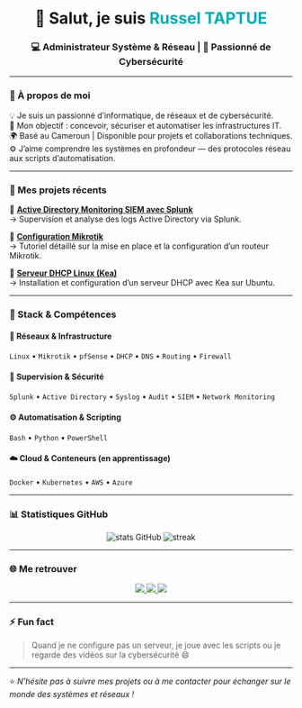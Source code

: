 <!-- 👋 README de profil GitHub - Russel TAPTUE -->

<h1 align="center">👋 Salut, je suis <span style="color:#00ADB5">Russel TAPTUE</span></h1>
<h3 align="center">💻 Administrateur Système & Réseau | 🔐 Passionné de Cybersécurité</h3>

---

### 🧠 À propos de moi
💡 Je suis un passionné d’informatique, de réseaux et de cybersécurité.  
🎯 Mon objectif : concevoir, sécuriser et automatiser les infrastructures IT.  
🌍 Basé au Cameroun | Disponible pour projets et collaborations techniques.  
⚙️ J’aime comprendre les systèmes en profondeur — des protocoles réseau aux scripts d’automatisation.  

---

### 🚀 Mes projets récents

🔹 [**Active Directory Monitoring SIEM avec Splunk**](https://github.com/russel-taptue/Active-Directory-Monitoring-SIEM-avec-Splunk)  
→ Supervision et analyse des logs Active Directory via Splunk.

🔹 [**Configuration Mikrotik**](https://github.com/russel-taptue/Configuration-Mikrotik)  
→ Tutoriel détaillé sur la mise en place et la configuration d’un routeur Mikrotik.

🔹 [**Serveur DHCP Linux (Kea)**](https://github.com/russel-taptue/Configuration-serveur-DHCP-sur-linux-avec-kea-dhcp4-server)  
→ Installation et configuration d’un serveur DHCP avec Kea sur Ubuntu.

---

### 🧰 Stack & Compétences

#### 🔧 Réseaux & Infrastructure
`Linux` • `Mikrotik` • `pfSense` • `DHCP` • `DNS` • `Routing` • `Firewall`

#### 🧠 Supervision & Sécurité
`Splunk` • `Active Directory` • `Syslog` • `Audit` • `SIEM` • `Network Monitoring`

#### ⚙️ Automatisation & Scripting
`Bash` • `Python` • `PowerShell`

#### ☁️ Cloud & Conteneurs (en apprentissage)
`Docker` • `Kubernetes` • `AWS` • `Azure`

---

### 📊 Statistiques GitHub

<p align="center">
  <img src="https://github-readme-stats.vercel.app/api?username=russel-taptue&show_icons=true&theme=tokyonight" alt="stats GitHub" />
  <img src="https://github-readme-streak-stats.herokuapp.com/?user=russel-taptue&theme=tokyonight" alt="streak" />
</p>

---

### 🌐 Me retrouver

<p align="center">
  <a href="https://www.linkedin.com/in/russel-taptue" target="_blank">
    <img src="https://img.shields.io/badge/LinkedIn-0077B5?style=for-the-badge&logo=linkedin&logoColor=white"/>
  </a>
  <a href="https://github.com/russel-taptue" target="_blank">
    <img src="https://img.shields.io/badge/GitHub-100000?style=for-the-badge&logo=github&logoColor=white"/>
  </a>
  <a href="mailto:tonemail@exemple.com" target="_blank">
    <img src="https://img.shields.io/badge/Email-D14836?style=for-the-badge&logo=gmail&logoColor=white"/>
  </a>
</p>

---

### ⚡ Fun fact
> Quand je ne configure pas un serveur, je joue avec les scripts ou je regarde des vidéos sur la cybersécurité 😄  

---

⭐️ _N’hésite pas à suivre mes projets ou à me contacter pour échanger sur le monde des systèmes et réseaux !_  
